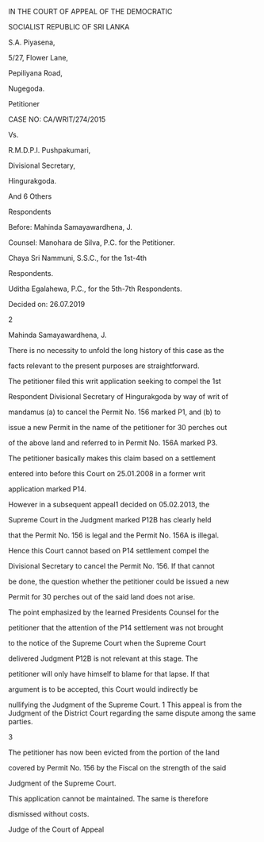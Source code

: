 IN THE COURT OF APPEAL OF THE DEMOCRATIC

SOCIALIST REPUBLIC OF SRI LANKA

S.A. Piyasena,

5/27, Flower Lane,

Pepiliyana Road,

Nugegoda.

Petitioner

CASE NO: CA/WRIT/274/2015

Vs.

R.M.D.P.I. Pushpakumari,

Divisional Secretary,

Hingurakgoda.

And 6 Others

Respondents

Before: Mahinda Samayawardhena, J.

Counsel: Manohara de Silva, P.C. for the Petitioner.

Chaya Sri Nammuni, S.S.C., for the 1st-4th

Respondents.

Uditha Egalahewa, P.C., for the 5th-7th Respondents.

Decided on: 26.07.2019

2

Mahinda Samayawardhena, J.

There is no necessity to unfold the long history of this case as the

facts relevant to the present purposes are straightforward.

The petitioner filed this writ application seeking to compel the 1st

Respondent Divisional Secretary of Hingurakgoda by way of writ of

mandamus (a) to cancel the Permit No. 156 marked P1, and (b) to

issue a new Permit in the name of the petitioner for 30 perches out

of the above land and referred to in Permit No. 156A marked P3.

The petitioner basically makes this claim based on a settlement

entered into before this Court on 25.01.2008 in a former writ

application marked P14.

However in a subsequent appeal1 decided on 05.02.2013, the

Supreme Court in the Judgment marked P12B has clearly held

that the Permit No. 156 is legal and the Permit No. 156A is illegal.

Hence this Court cannot based on P14 settlement compel the

Divisional Secretary to cancel the Permit No. 156. If that cannot

be done, the question whether the petitioner could be issued a new

Permit for 30 perches out of the said land does not arise.

The point emphasized by the learned Presidents Counsel for the

petitioner that the attention of the P14 settlement was not brought

to the notice of the Supreme Court when the Supreme Court

delivered Judgment P12B is not relevant at this stage. The

petitioner will only have himself to blame for that lapse. If that

argument is to be accepted, this Court would indirectly be

nullifying the Judgment of the Supreme Court. 1 This appeal is from the Judgment of the District Court regarding the same dispute among the same parties.

3

The petitioner has now been evicted from the portion of the land

covered by Permit No. 156 by the Fiscal on the strength of the said

Judgment of the Supreme Court.

This application cannot be maintained. The same is therefore

dismissed without costs.

Judge of the Court of Appeal